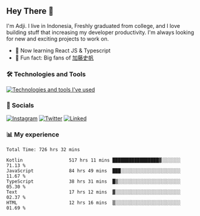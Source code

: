 ## Hey There 👋
I'm Adji. I live in Indonesia, Freshly graduated from college, and I love building stuff that increasing my developer productivity. I'm always looking for new and exciting projects to work on.

- 🌱 Now learning React JS & Typescript
- 🐻 Fun fact: Big fans of [加藤史帆](https://www.instagram.com/katoshi.official/)

### 🛠️ Technologies and Tools
[![Technologies and tools I've used](https://skillicons.dev/icons?i=js,ts,html,css,php,kotlin,tailwind,bootstrap,next,mysql,firebase,vercel,vscode,androidstudio,bash,git,postman,figma,docker,linux&perline=10)](#)

### 💬 Socials
[![Instagram](https://skillicons.dev/icons?i=instagram)](https://www.instagram.com/yusufadji99/)
[![Twitter](https://skillicons.dev/icons?i=twitter)](https://twitter.com/frelein_asli)
[![Linked](https://skillicons.dev/icons?i=linkedin)](https://www.linkedin.com/in/yusuf-bhaskara-adji/)

### 📊 My experience

<!--START_SECTION:waka-->

```javascript,typescript,kotlin
Total Time: 726 hrs 32 mins

Kotlin                 517 hrs 11 mins █████████████████▓░░░░░░░   71.13 %
JavaScript             84 hrs 49 mins  ███░░░░░░░░░░░░░░░░░░░░░░   11.67 %
TypeScript             38 hrs 31 mins  █▒░░░░░░░░░░░░░░░░░░░░░░░   05.30 %
Text                   17 hrs 12 mins  ▓░░░░░░░░░░░░░░░░░░░░░░░░   02.37 %
HTML                   12 hrs 16 mins  ▒░░░░░░░░░░░░░░░░░░░░░░░░   01.69 %
```

<!--END_SECTION:waka-->
